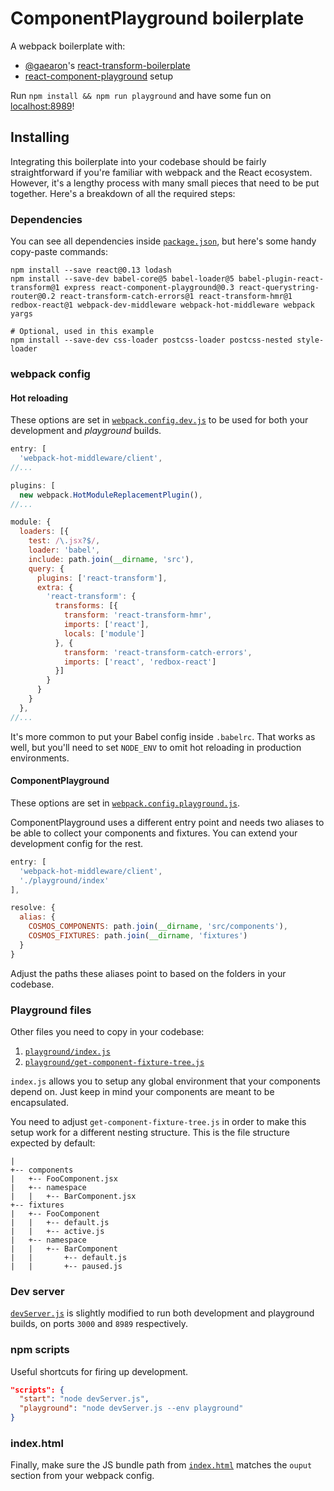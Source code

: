 # ComponentPlayground boilerplate

A webpack boilerplate with:
- [@gaearon](https://github.com/gaearon)'s [react-transform-boilerplate](https://github.com/gaearon/react-transform-boilerplate)
- [react-component-playground](https://github.com/skidding/react-component-playground) setup

Run `npm install && npm run playground` and have some fun on [localhost:8989](http://localhost:8989)!

## Installing

Integrating this boilerplate into your codebase should be fairly straightforward if you're familiar with webpack and the React ecosystem. However, it's a lengthy process with many small pieces that need to be put together. Here's a breakdown of all the required steps:

### Dependencies

You can see all dependencies inside [`package.json`](package.json), but here's some handy copy-paste commands:
```
npm install --save react@0.13 lodash
npm install --save-dev babel-core@5 babel-loader@5 babel-plugin-react-transform@1 express react-component-playground@0.3 react-querystring-router@0.2 react-transform-catch-errors@1 react-transform-hmr@1 redbox-react@1 webpack-dev-middleware webpack-hot-middleware webpack yargs

# Optional, used in this example
npm install --save-dev css-loader postcss-loader postcss-nested style-loader
```

### webpack config

#### Hot reloading

These options are set in [`webpack.config.dev.js`](webpack.config.dev.js) to be used for both your development and *playground* builds.

```js
entry: [
  'webpack-hot-middleware/client',
//...
```
```js
plugins: [
  new webpack.HotModuleReplacementPlugin(),
//...
```

```js
module: {
  loaders: [{
    test: /\.jsx?$/,
    loader: 'babel',
    include: path.join(__dirname, 'src'),
    query: {
      plugins: ['react-transform'],
      extra: {
        'react-transform': {
          transforms: [{
            transform: 'react-transform-hmr',
            imports: ['react'],
            locals: ['module']
          }, {
            transform: 'react-transform-catch-errors',
            imports: ['react', 'redbox-react']
          }]
        }
      }
    }
  },
//...
```

It's more common to put your Babel config inside `.babelrc`. That works as well, but you'll need to set `NODE_ENV` to omit hot reloading in production environments.

#### ComponentPlayground

These options are set in [`webpack.config.playground.js`](webpack.config.playground.js).

ComponentPlayground uses a different entry point and needs two aliases to be able to collect your components and fixtures. You can extend your development config for the rest.

```js
entry: [
  'webpack-hot-middleware/client',
  './playground/index'
],
```

```js
resolve: {
  alias: {
    COSMOS_COMPONENTS: path.join(__dirname, 'src/components'),
    COSMOS_FIXTURES: path.join(__dirname, 'fixtures')
  }
}
```

Adjust the paths these aliases point to based on the folders in your codebase.

### Playground files

Other files you need to copy in your codebase:

1. [`playground/index.js`](playground/index.js)
2. [`playground/get-component-fixture-tree.js`](playground/get-component-fixture-tree.js)

`index.js` allows you to setup any global environment that your components depend on. Just keep in mind your components are meant to be encapsulated.

You need to adjust `get-component-fixture-tree.js` in order to make this setup
work for a different nesting structure. This is the file structure expected by default:
```
|
+-- components
|   +-- FooComponent.jsx
|   +-- namespace
|   |   +-- BarComponent.jsx
+-- fixtures
|   +-- FooComponent
|   |   +-- default.js
|   |   +-- active.js
|   +-- namespace
|   |   +-- BarComponent
|   |       +-- default.js
|   |       +-- paused.js
```

### Dev server

[`devServer.js`](devServer.js) is slightly modified to run both development and playground builds, on ports `3000` and `8989` respectively.

### npm scripts

Useful shortcuts for firing up development.

```json
"scripts": {
  "start": "node devServer.js",
  "playground": "node devServer.js --env playground"
}
```

### index.html

Finally, make sure the JS bundle path from [`index.html`](index.html) matches the `ouput` section from your webpack config.
